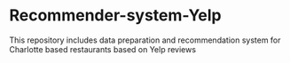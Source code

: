 # Recommender-system-Yelp
This repository includes data preparation and recommendation system for Charlotte based restaurants based on Yelp reviews
